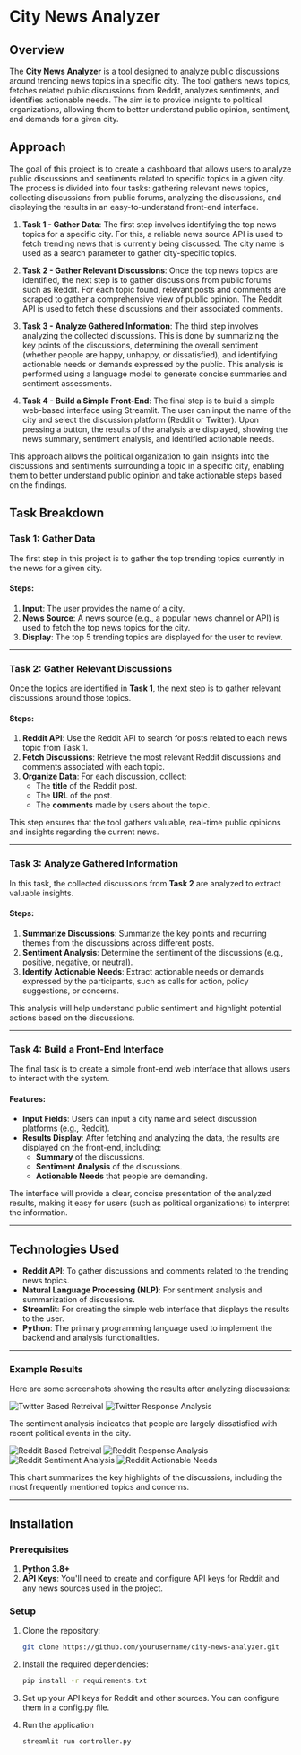 # City News Analyzer

## Overview

The **City News Analyzer** is a tool designed to analyze public discussions around trending news topics in a specific city. The tool gathers news topics, fetches related public discussions from Reddit, analyzes sentiments, and identifies actionable needs. The aim is to provide insights to political organizations, allowing them to better understand public opinion, sentiment, and demands for a given city.

## Approach

The goal of this project is to create a dashboard that allows users to analyze public discussions and sentiments related to specific topics in a given city. The process is divided into four tasks: gathering relevant news topics, collecting discussions from public forums, analyzing the discussions, and displaying the results in an easy-to-understand front-end interface.

1. **Task 1 - Gather Data**: The first step involves identifying the top news topics for a specific city. For this, a reliable news source API is used to fetch trending news that is currently being discussed. The city name is used as a search parameter to gather city-specific topics.

2. **Task 2 - Gather Relevant Discussions**: Once the top news topics are identified, the next step is to gather discussions from public forums such as Reddit. For each topic found, relevant posts and comments are scraped to gather a comprehensive view of public opinion. The Reddit API is used to fetch these discussions and their associated comments.

3. **Task 3 - Analyze Gathered Information**: The third step involves analyzing the collected discussions. This is done by summarizing the key points of the discussions, determining the overall sentiment (whether people are happy, unhappy, or dissatisfied), and identifying actionable needs or demands expressed by the public. This analysis is performed using a language model to generate concise summaries and sentiment assessments.

4. **Task 4 - Build a Simple Front-End**: The final step is to build a simple web-based interface using Streamlit. The user can input the name of the city and select the discussion platform (Reddit or Twitter). Upon pressing a button, the results of the analysis are displayed, showing the news summary, sentiment analysis, and identified actionable needs.

This approach allows the political organization to gain insights into the discussions and sentiments surrounding a topic in a specific city, enabling them to better understand public opinion and take actionable steps based on the findings.


## Task Breakdown

### Task 1: Gather Data

The first step in this project is to gather the top trending topics currently in the news for a given city.

#### Steps:
1. **Input**: The user provides the name of a city.
2. **News Source**: A news source (e.g., a popular news channel or API) is used to fetch the top news topics for the city.
3. **Display**: The top 5 trending topics are displayed for the user to review.

---

### Task 2: Gather Relevant Discussions

Once the topics are identified in **Task 1**, the next step is to gather relevant discussions around those topics.

#### Steps:
1. **Reddit API**: Use the Reddit API to search for posts related to each news topic from Task 1.
2. **Fetch Discussions**: Retrieve the most relevant Reddit discussions and comments associated with each topic.
3. **Organize Data**: For each discussion, collect:
   - The **title** of the Reddit post.
   - The **URL** of the post.
   - The **comments** made by users about the topic.

This step ensures that the tool gathers valuable, real-time public opinions and insights regarding the current news.

---

### Task 3: Analyze Gathered Information

In this task, the collected discussions from **Task 2** are analyzed to extract valuable insights.

#### Steps:
1. **Summarize Discussions**: Summarize the key points and recurring themes from the discussions across different posts.
2. **Sentiment Analysis**: Determine the sentiment of the discussions (e.g., positive, negative, or neutral).
3. **Identify Actionable Needs**: Extract actionable needs or demands expressed by the participants, such as calls for action, policy suggestions, or concerns.

This analysis will help understand public sentiment and highlight potential actions based on the discussions.

---

### Task 4: Build a Front-End Interface

The final task is to create a simple front-end web interface that allows users to interact with the system.

#### Features:
- **Input Fields**: Users can input a city name and select discussion platforms (e.g., Reddit).
- **Results Display**: After fetching and analyzing the data, the results are displayed on the front-end, including:
  - **Summary** of the discussions.
  - **Sentiment Analysis** of the discussions.
  - **Actionable Needs** that people are demanding.
  
The interface will provide a clear, concise presentation of the analyzed results, making it easy for users (such as political organizations) to interpret the information.

---

## Technologies Used

- **Reddit API**: To gather discussions and comments related to the trending news topics.
- **Natural Language Processing (NLP)**: For sentiment analysis and summarization of discussions.
- **Streamlit**: For creating the simple web interface that displays the results to the user.
- **Python**: The primary programming language used to implement the backend and analysis functionalities.

---

### Example Results

Here are some screenshots showing the results after analyzing discussions:

![Twitter Based Retreival](resources/twitter1.png)
![Twitter Response Analysis](resources/twitter2.png)

The sentiment analysis indicates that people are largely dissatisfied with recent political events in the city.

![Reddit Based Retreival](resources/reddit1.png)
![Reddit Response Analysis](resources/reddit2.png)
![Reddit Sentiment Analysis](resources/reddit3.png)
![Reddit Actionable Needs](resources/reddit4.png)

This chart summarizes the key highlights of the discussions, including the most frequently mentioned topics and concerns.

---

## Installation

### Prerequisites

1. **Python 3.8+**
2. **API Keys**: You'll need to create and configure API keys for Reddit and any news sources used in the project.

### Setup

1. Clone the repository:

   ```bash
   git clone https://github.com/yourusername/city-news-analyzer.git
    ```

2. Install the required dependencies:
   ```bash
   pip install -r requirements.txt
    ```

3. Set up your API keys for Reddit and other sources. You can configure them in a config.py file.

4. Run the application
   ```bash
   streamlit run controller.py
   ```
